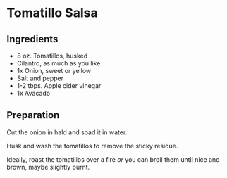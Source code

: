 # Tomatillo Salsa

## Ingredients 

- 8 oz. Tomatillos, husked
- Cilantro, as much as you like
- 1x Onion, sweet or yellow
- Salt and pepper
- 1-2 tbps. Apple cider vinegar
- 1x Avacado 

## Preparation

Cut the onion in hald and soad it in water.

Husk and wash the tomatillos to remove the sticky residue.

Ideally, roast the tomatillos over a fire *or* you can broil them until nice and brown, maybe slightly burnt. 


